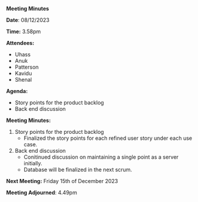 **Meeting Minutes**

**Date**: 08/12/2023

**Time:** 3.58pm



**Attendees:**
- Uhass
- Anuk
- Patterson
- Kavidu
- Shenal 



**Agenda:**

- Story points for the product backlog
- Back end discussion



**Meeting Minutes:**

1. Story points for the product backlog
    * Finalized the story points for each refined user story under each use case.
2. Back end discussion
    * Conitinued discussion on maintaining a single point as a server initially.
    * Database will be finalized in the next scrum.





**Next Meeting:** Friday 15th of December 2023 



**Meeting Adjourned**: 4.49pm 

